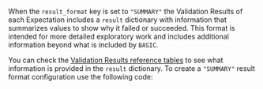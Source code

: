 When the `result_format` key is set to `"SUMMARY"` the Validation Results of each Expectation includes a `result` dictionary with information that summarizes values to show why it failed or succeeded.  This format is intended for more detailed exploratory work and includes additional information beyond what is included by `BASIC`.

You can check the [Validation Results reference tables](#validation-results-reference-tables) to see what information is provided in the `result` dictionary.
To create a `"SUMMARY"` result format configuration use the following code:

```python title="Python" name="docs/docusaurus/docs/core/trigger_actions_based_on_results/_examples/choose_result_format.py - summary Result Format"
```
